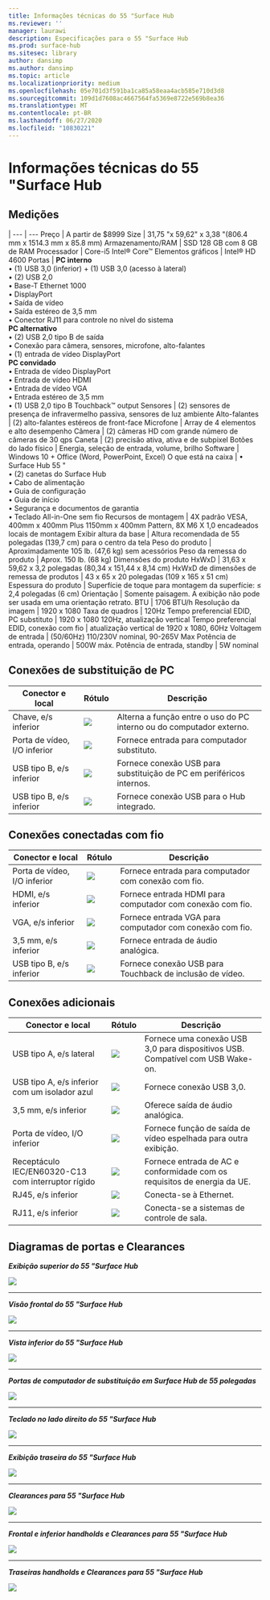 ```yaml
---
title: Informações técnicas do 55 "Surface Hub
ms.reviewer: ''
manager: laurawi
description: Especificações para o 55 "Surface Hub
ms.prod: surface-hub
ms.sitesec: library
author: dansimp
ms.author: dansimp
ms.topic: article
ms.localizationpriority: medium
ms.openlocfilehash: 05e701d3f591ba1ca85a58eaa4acb585e710d3d8
ms.sourcegitcommit: 109d1d7608ac4667564fa5369e8722e569b8ea36
ms.translationtype: MT
ms.contentlocale: pt-BR
ms.lasthandoff: 06/27/2020
ms.locfileid: "10830221"
---
```

# Informações técnicas do 55 "Surface Hub

## Medições 

|
--- | ---
Preço | A partir de $8999 
Size |  31,75 "x 59,62" x 3,38 "(806.4 mm x 1514.3 mm x 85.8 mm)
Armazenamento/RAM | SSD 128 GB com 8 GB de RAM
Processador | Core-i5 Intel® Core™ 
Elementos gráficos |  Intel® HD 4600 
Portas | **PC interno**<br>• (1) USB 3,0 (inferior) + (1) USB 3,0 (acesso à lateral) <br>• (2) USB 2,0<br>• Base-T Ethernet 1000<br>• DisplayPort <br>• Saída de vídeo<br>• Saída estéreo de 3,5 mm<br>• Conector RJ11 para controle no nível do sistema<br>**PC alternativo**<br>• (2) USB 2,0 tipo B de saída<br>• Conexão para câmera, sensores, microfone, alto-falantes<br>• (1) entrada de vídeo DisplayPort<br>**PC convidado**<br>• Entrada de vídeo DisplayPort<br>• Entrada de vídeo HDMI<br>• Entrada de vídeo VGA<br>• Entrada estéreo de 3,5 mm<br>• (1) USB 2,0 tipo B Touchback™ output
Sensores |   (2) sensores de presença de infravermelho passiva, sensores de luz ambiente 
Alto-falantes |  (2) alto-falantes estéreos de front-face 
Microfone |    Array de 4 elementos e alto desempenho 
Câmera |    (2) câmeras HD com grande número de câmeras de 30 qps 
Caneta  | (2) precisão ativa, ativa e de subpixel 
Botões do lado físico | Energia, seleção de entrada, volume, brilho 
Software |  Windows 10 + Office (Word, PowerPoint, Excel) 
O que está na caixa | • Surface Hub 55 "<br>• (2) canetas do Surface Hub<br>• Cabo de alimentação<br>• Guia de configuração<br>• Guia de início<br>• Segurança e documentos de garantia<br>• Teclado All-in-One sem fio
Recursos de montagem   | 4X padrão VESA, 400mm x 400mm Plus 1150mm x 400mm Pattern, 8X M6 X 1,0 encadeados locais de montagem
Exibir altura da base   | Altura recomendada de 55 polegadas (139,7 cm) para o centro da tela
Peso do produto |    Aproximadamente 105 lb. (47,6 kg) sem acessórios
Peso da remessa do produto  | Aprox. 150 lb. (68 kg)
Dimensões do produto HxWxD |  31,63 x 59,62 x 3,2 polegadas (80,34 x 151,44 x 8,14 cm)
HxWxD de dimensões de remessa de produtos | 43 x 65 x 20 polegadas (109 x 165 x 51 cm)
Espessura do produto   | Superfície de toque para montagem da superfície: ≤ 2,4 polegadas (6 cm)
Orientação  | Somente paisagem. A exibição não pode ser usada em uma orientação retrato.
BTU  | 1706 BTU/h
Resolução da imagem |  1920 x 1080
Taxa de quadros |    120Hz
Tempo preferencial EDID, PC substituto | 1920 x 1080 120Hz, atualização vertical
Tempo preferencial EDID, conexão com fio |  atualização vertical de 1920 x 1080, 60Hz
Voltagem de entrada | (50/60Hz) 110/230V nominal, 90-265V Max
Potência de entrada, operando |    500W máx.
Potência de entrada, standby    |   5W nominal


## Conexões de substituição de PC 

Conector e local | Rótulo | Descrição
--- | --- | ---
Chave, e/s inferior | ![](images/switch.png) | Alterna a função entre o uso do PC interno ou do computador externo.
Porta de vídeo, I/O inferior | ![](images/dport.png) | Fornece entrada para computador substituto.
USB tipo B, e/s inferior | ![](images/usb.png) | Fornece conexão USB para substituição de PC em periféricos internos. 
USB tipo B, e/s inferior | ![](images/usb.png) | Fornece conexão USB para o Hub integrado.


## Conexões conectadas com fio

Conector e local | Rótulo | Descrição
--- | --- | ---
Porta de vídeo, I/O inferior | ![](images/dportio.png) | Fornece entrada para computador com conexão com fio.
HDMI, e/s inferior | ![](images/hdmi.png) | Fornece entrada HDMI para computador com conexão com fio.
VGA, e/s inferior | ![](images/vga.png) | Fornece entrada VGA para computador com conexão com fio.
3,5 mm, e/s inferior | ![](images/35mm.png) | Fornece entrada de áudio analógica.
USB tipo B, e/s inferior | ![](images/usb.png) | Fornece conexão USB para Touchback de inclusão de vídeo.

## Conexões adicionais

Conector e local | Rótulo | Descrição
--- | --- | ---
USB tipo A, e/s lateral | ![](images/usb.png) | Fornece uma conexão USB 3,0 para dispositivos USB. Compatível com USB Wake-on.
USB tipo A, e/s inferior com um isolador azul | ![](images/usb.png) | Fornece conexão USB 3,0.
3,5 mm, e/s inferior | ![](images/analog.png) | Oferece saída de áudio analógica.
Porta de vídeo, I/O inferior | ![](images/dportout.png) | Fornece função de saída de vídeo espelhada para outra exibição.
Receptáculo IEC/EN60320-C13 com interruptor rígido | ![](images/iec.png) | Fornece entrada de AC e conformidade com os requisitos de energia da UE.
RJ45, e/s inferior | ![](images/rj45.png) | Conecta-se à Ethernet.
RJ11, e/s inferior | ![](images/rj11.png) | Conecta-se a sistemas de controle de sala.







## Diagramas de portas e Clearances

***Exibição superior do 55 "Surface Hub***

![](images/sh-55-top.png)

---


***Visão frontal do 55 "Surface Hub***

![](images/sh-55-front.png)


---

***Vista inferior do 55 "Surface Hub***

![](images/sh-55-bottom.png)


---

***Portas de computador de substituição em Surface Hub de 55 polegadas***

![](images/sh-55-rpc-ports.png)


---

***Teclado no lado direito do 55 "Surface Hub***

![](images/key-55.png)


---

***Exibição traseira do 55 "Surface Hub***

![](images/sh-55-rear.png)


---

***Clearances para 55 "Surface Hub***

![](images/sh-55-clearance.png)

---


***Frontal e inferior handholds e Clearances para 55 "Surface Hub***

![](images/sh-55-hand.png)


---


***Traseiras handholds e Clearances para 55 "Surface Hub***

![](images/sh-55-hand-rear.png)



